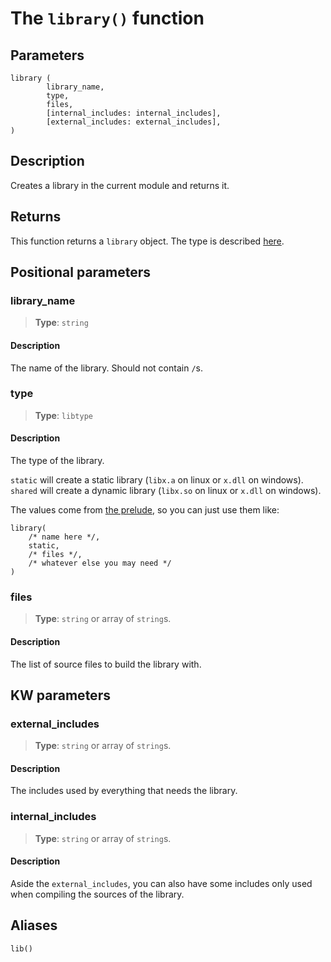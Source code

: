 # The `library()` function

## Parameters
```leafbuild
library (
        library_name,
        type,
        files,
        [internal_includes: internal_includes],
        [external_includes: external_includes],
)
```

## Description
Creates a library in the current module and returns it.

## Returns
This function returns a `library` object. The type is described [here](../../special_types/library.md).

## Positional parameters

### library_name
> **Type**: `string`

#### Description

The name of the library.
Should not contain `/`s.

### type
> **Type**: `libtype`

#### Description

The type of the library.

`static` will create a static library (`libx.a` on linux or `x.dll` on windows).
`shared` will create a dynamic library (`libx.so` on linux or `x.dll` on windows).

The values come from [the prelude](../../prelude.md), so you can just use them like:

```leafbuild
library(
    /* name here */,
    static,
    /* files */,
    /* whatever else you may need */
)
```

### files
> **Type**: `string` or array of `string`s.

#### Description
The list of source files to build the library with.

## KW parameters
### external_includes
> **Type**: `string` or array of `string`s.

#### Description
The includes used by everything that needs the library.

### internal_includes
> **Type**: `string` or array of `string`s.

#### Description
Aside the `external_includes`, you can also have some includes only used when compiling
the sources of the library.

## Aliases
`lib()`